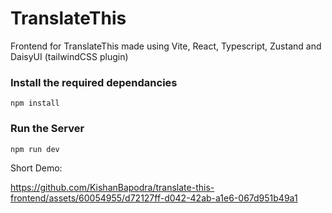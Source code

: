 # TranslateThis

Frontend for TranslateThis made using Vite, React, Typescript, Zustand and DaisyUI (tailwindCSS plugin)

### Install the required dependancies

```
npm install
```

### Run the Server

```
npm run dev
```

Short Demo:

https://github.com/KishanBapodra/translate-this-frontend/assets/60054955/d72127ff-d042-42ab-a1e6-067d951b49a1


